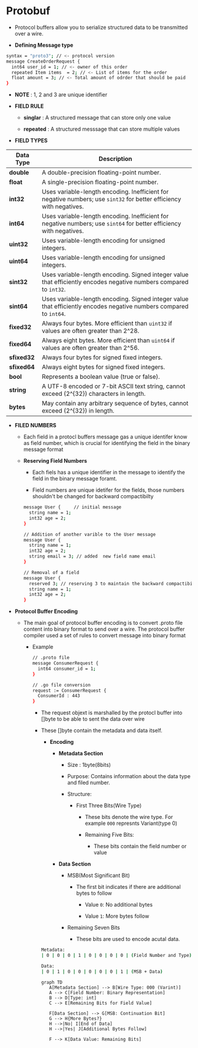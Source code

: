 # Protobuf

  * Protocol buffers allow you to serialize structured data to be transmitted over a wire.

  * **Defining Message type**

  ```bash
  syntax = "proto3"; // <- protocol version
  message CreateOrderRequest {
    int64 user_id = 1; // <- owner of this order
    repeated Item items  = 2; // <- List of items for the order
    float amount = 3; // <- Total amount of odrder that should be paid 
  }
  ```

  * **NOTE** :  1, 2 and 3 are unique identifier

  * **FIELD RULE**

    * **singlar** : A structured message that can store only one value

    * **repeated** : A structured messsage that can store multiple values

  * **FIELD TYPES**

| **Data Type** | **Description** |
|---------------|-----------------|
| **double**    | A double-precision floating-point number. |
| **float**     | A single-precision floating-point number. |
| **int32**     | Uses variable-length encoding. Inefficient for negative numbers; use `sint32` for better efficiency with negatives. |
| **int64**     | Uses variable-length encoding. Inefficient for negative numbers; use `sint64` for better efficiency with negatives. |
| **uint32**    | Uses variable-length encoding for unsigned integers. |
| **uint64**    | Uses variable-length encoding for unsigned integers. |
| **sint32**    | Uses variable-length encoding. Signed integer value that efficiently encodes negative numbers compared to `int32`. |
| **sint64**    | Uses variable-length encoding. Signed integer value that efficiently encodes negative numbers compared to `int64`. |
| **fixed32**   | Always four bytes. More efficient than `uint32` if values are often greater than 2^28. |
| **fixed64**   | Always eight bytes. More efficient than `uint64` if values are often greater than 2^56. |
| **sfixed32**  | Always four bytes for signed fixed integers. |
| **sfixed64**  | Always eight bytes for signed fixed integers. |
| **bool**      | Represents a boolean value (true or false). |
| **string**    | A UTF-8 encoded or 7-bit ASCII text string, cannot exceed \(2^{32}\) characters in length. |
| **bytes**     | May contain any arbitrary sequence of bytes, cannot exceed \(2^{32}\) in length. |

  * **FILED NUMBERS**

    * Each field in a protocl buffers message gas a unique identifer know as field number, which is
      crucial for identifying the field in the binary message format

    * **Reserving Field Numbers**

      * Each fiels has a unique identifier in the message to identify the field in the binary message
        foramt.

      * Field numbers are unique idetifer for the fields, those numbers shouldn't be changed for backward
        compactibilty

      ```bash
      message User {     // initial message
        string name = 1;
        int32 age = 2;
      }

      // Addition of another varible to the User message
      message User {
        string name = 1;
        int32 age = 2;
        string email = 3; // added  new field name email
      }

      // Removal of a field
      message User {
        reserved 3; // reserving 3 to maintain the backward compactibility
        string name = 1;
        int32 age = 2;
      }
      ```        
  * **Protocol Buffer Encoding**

    * The main goal of protocol buffer encoding is to convert .proto file content into binary format
      to send over a wire. The protocol buffer compiler used a set of rules to convert message into
      binary format

      * Example

        ```bash
        // .proto file
        message ConsumerRequest {
          int64 consumer_id = 1;
        }

        // .go file conversion
        request := ConsumerRequest {
          ConsumerId : 443
        }
        ```

        * The request objext is marshalled by the protocl buffer into []byte to be able to sent
          the data over wire

        * These []byte contain the metadata and data itself.

          * **Encoding**

            * **Metadata Section**

              * Size : 1byte(8bits)

              * Purpose: Contains information about the data type and filed number.

              * Structure:

                 * First Three Bits(Wire Type)

                    * These bits denote the wire type. For example `000` represnts Variant(type 0)

                    * Remaining Five Bits:

                       * These bits contain the field number or value

            * **Data Section**

              * MSB(Most Significant Bit)

                * The first bit indicates if there are additional bytes to follow

                  * Value `0`: No additional bytes

                  * Value `1`: More bytes follow

              * Remaining Seven Bits

                * These bits are used to encode acutal data.


          ```bash
          Metadata:
          | 0 | 0 | 0 | 1 | 0 | 0 | 0 | 0 | (Field Number and Type)

          Data:
          | 0 | 1 | 0 | 0 | 0 | 0 | 0 | 1 | (MSB + Data)
          ```

          ```mermaid
          graph TD
             A[Metadata Section] --> B[Wire Type: 000 (Varint)]
             A --> C[Field Number: Binary Representation]
             B --> D[Type: int]
             C --> E[Remaining Bits for Field Value]
    
             F[Data Section] --> G[MSB: Continuation Bit]
             G --> H{More Bytes?}
             H -->|No| I[End of Data]
             H -->|Yes| J[Additional Bytes Follow]
    
             F --> K[Data Value: Remaining Bits]
          ```
